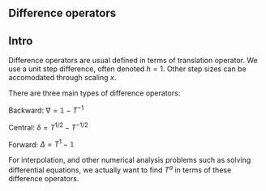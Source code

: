 <article>

# Difference operators

## Intro

 Difference operators are usual defined in terms of translation operator. We use a unit step difference, often denoted $h=1$. Other step sizes can be accomodated through scaling $x$.

 There are three main types of difference operators:

 Backward: $\nabla=\mathbb1-T^{-1}$

 Central: $\delta=T^{1/2}-T^{-1/2}$

 Forward: $\Delta=T^1-\mathbb1$

 For interpolation, and other numerical analysis problems such as solving differential equations, we actually want to find $T^a$ in terms of these difference operators.

 </article>